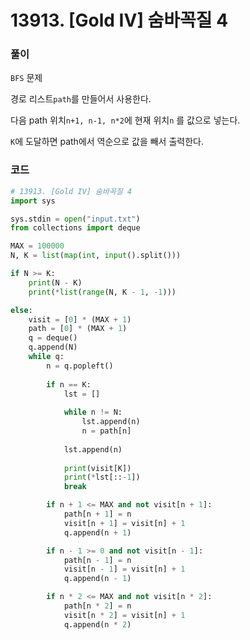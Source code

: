 # 13913. [Gold IV] 숨바꼭질 4

### 풀이

`BFS` 문제 

경로 리스트`path`를 만들어서 사용한다.

다음 path 위치`n+1, n-1, n*2`에 현재 위치`n` 를 값으로 넣는다.

`K`에 도달하면 path에서 역순으로 값을 빼서 출력한다. 

### 코드

```python
# 13913. [Gold IV] 숨바꼭질 4
import sys

sys.stdin = open("input.txt")
from collections import deque

MAX = 100000
N, K = list(map(int, input().split()))

if N >= K:
	print(N - K)
	print(*list(range(N, K - 1, -1)))

else:
	visit = [0] * (MAX + 1)
	path = [0] * (MAX + 1)
	q = deque()
	q.append(N)
	while q:
		n = q.popleft()
        
		if n == K:
			lst = []
            
			while n != N:
				lst.append(n)
				n = path[n]
                
			lst.append(n)
            
			print(visit[K])
			print(*lst[::-1])
			break

		if n + 1 <= MAX and not visit[n + 1]:
			path[n + 1] = n
			visit[n + 1] = visit[n] + 1
			q.append(n + 1)

		if n - 1 >= 0 and not visit[n - 1]:
			path[n - 1] = n
			visit[n - 1] = visit[n] + 1
			q.append(n - 1)

		if n * 2 <= MAX and not visit[n * 2]:
			path[n * 2] = n
			visit[n * 2] = visit[n] + 1
			q.append(n * 2)
```

